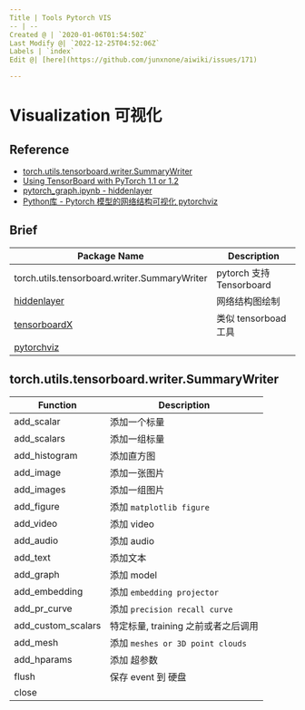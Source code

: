 ```yaml
---
Title | Tools Pytorch VIS
-- | --
Created @ | `2020-01-06T01:54:50Z`
Last Modify @| `2022-12-25T04:52:06Z`
Labels | `index`
Edit @| [here](https://github.com/junxnone/aiwiki/issues/171)

---
```

# Visualization 可视化

## Reference

- [torch.utils.tensorboard.writer.SummaryWriter](https://pytorch.org/docs/stable/tensorboard.html)
- [Using TensorBoard with PyTorch 1.1 or 1.2](https://www.endtoend.ai/blog/pytorch-tensorboard/)
- [pytorch_graph.ipynb - hiddenlayer](https://github.com/waleedka/hiddenlayer/blob/master/demos/pytorch_graph.ipynb)
- [Python库 - Pytorch 模型的网络结构可视化 pytorchviz](https://www.aiuai.cn/aifarm467.html)

## Brief

Package Name |  Description
-- | --
torch.utils.tensorboard.writer.SummaryWriter | pytorch 支持 Tensorboard
[hiddenlayer](https://github.com/waleedka/hiddenlayer) | 网络结构图绘制
[tensorboardX](https://github.com/lanpa/tensorboardX) | 类似 tensorboad 工具
[pytorchviz](https://github.com/szagoruyko/pytorchviz/blob/master/torchviz/dot.py)  | 

## torch.utils.tensorboard.writer.SummaryWriter

Function | Description
-- | --
add_scalar | 添加一个标量
add_scalars | 添加一组标量
add_histogram | 添加直方图
add_image | 添加一张图片
add_images | 添加一组图片
add_figure | 添加 `matplotlib figure`
add_video | 添加 video
add_audio | 添加 audio
add_text | 添加文本
add_graph | 添加 model
add_embedding | 添加 `embedding projector`
add_pr_curve | 添加 `precision recall curve`
add_custom_scalars | 特定标量, training 之前或者之后调用
add_mesh | 添加 `meshes or 3D point clouds`
add_hparams | 添加 超参数
flush | 保存 event 到 硬盘
close | 


